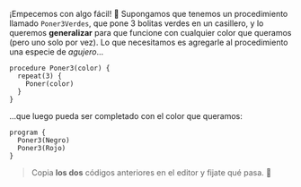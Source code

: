 ¡Empecemos con algo fácil! :raised_hands: Supongamos que tenemos un procedimiento llamado `Poner3Verdes`, que pone 3 bolitas verdes en un casillero, y lo queremos **generalizar** para que funcione con cualquier color que queramos (pero uno solo por vez). Lo que necesitamos es agregarle al procedimiento una especie de _agujero_... 

```gobstones
procedure Poner3(color) {
  repeat(3) {
    Poner(color)
  }
}
```

...que luego pueda ser completado con el color que queramos: 

```gobstones
program {
  Poner3(Negro)
  Poner3(Rojo)
}
```

> Copia **los dos** códigos anteriores en el editor y fijate qué pasa. :eyes:


